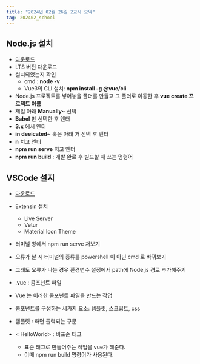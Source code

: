 ```yaml
---
title: "2024년 02월 26일 2교시 요약"
tag: 202402_school
---
```


## Node.js 설치

- [다운로드](https://nodejs.org/en)
- LTS 버전 다운로드
- 설치되었는지 확인
  - cmd : **node -v**
  - Vue3의 CLI 설치: **npm install -g @vue/cli**
- Node.js 프로젝트를 넣어놓을 폴더를 만들고 그 폴더로 이동한 후 **vue create 프로젝트 이름** 
- 제일 아래 **Manually~** 선택
- **Babel** 만 선택한 후 엔터
- **3.x** 에서 엔터
- **in deeicated~** 혹은 아래 거 선택 후 엔터
- **n** 치고 엔터
- **npm run serve** 치고 엔터
- **npm run build** : 개발 완료 후 빌드할 때 쓰는 명령어

## VSCode 설지

- [다운로드](https://code.visualstudio.com/)
- Extensin 설치
  - Live Server
  - Vetur
  - Material Icon Theme
- 터미널 창에서 npm run serve 쳐보기
- 오류가 날 시 터미널의 종류를 powershell 이 아닌 cmd 로 바꿔보기
- 그래도 오류가 나는 경우 환경변수 설정에서 path에 Node.js 경로 추가해주기

- .vue : 콤포넌트 파일
- Vue 는 이러한 콤포넌트 파일을 만드는 작업
- 콤포넌트를 구성하는 세가지 요소: 템플릿, 스크립트, css
- 템플릿 : 화면 출력되는 구문
- < HelloWorld> : 비표준 태그
  - 표준 태그로 만들어주는 작업을 vue가 해준다.
  - 이때 npm run build 명령어가 사용된다. 